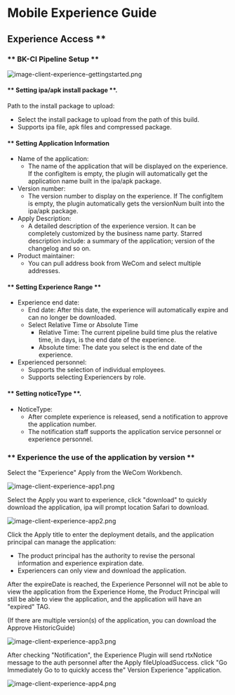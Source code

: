  # Mobile Experience Guide 

 ## Experience Access ** 
 ### ** BK-CI Pipeline Setup ** 
 ![image-client-experience-gettingstarted.png](../../assets/image-client-experience-gettingstarted.png) 

 #### ** Setting ipa/apk install package **. 
 Path to the install package to upload: 
 - Select the install package to upload from the path of this build. 
 - Supports ipa file, apk files and compressed package. 

 #### ** Setting Application Information 
 - Name of the application: 
    - The name of the application that will be displayed on the experience.  If the configItem is empty, the plugin will automatically get the application name built in the ipa/apk package. 
 - Version number: 
    - The version number to display on the experience.  If The configItem is empty, the plugin automatically gets the versionNum built into the ipa/apk package. 
 - Apply Description: 
    - A detailed description of the experience version.  It can be completely customized by the business name party.  Starred description include: a summary of the application; version of the changelog and so on. 
 - Product maintainer: 
    - You can pull address book from WeCom and select multiple addresses. 

 #### ** Setting Experience Range ** 
 - Experience end date: 
    - End date: After this date, the experience will automatically expire and can no longer be downloaded. 
    - Select Relative Time or Absolute Time 
        - Relative Time: The current pipeline build time plus the relative time, in days, is the end date of the experience. 
        - Absolute time: The date you select is the end date of the experience. 
 - Experienced personnel: 
    - Supports the selection of individual employees. 
    - Supports selecting Experiencers by role. 

 #### ** Setting noticeType **. 

 - NoticeType: 
    - After complete experience is released, send a notification to approve the application number. 
    - The notification staff supports the application service personnel or experience personnel. 


 ### ** Experience the use of the application by version ** 
 Select the "Experience" Apply from the WeCom Workbench. 


 ![image-client-experience-app1.png](../../assets/image-client-experience-app1.png) 


 Select the Apply you want to experience, click "download" to quickly download the application, ipa will prompt location Safari to download. 


 ![image-client-experience-app2.png](../../assets/image-client-experience-app2.png) 
 

 Click the Apply title to enter the deployment details, and the application principal can manage the application: 
   - The product principal has the authority to revise the personal information and experience expiration date. 
   - Experiencers can only view and download the application. 

 After the expireDate is reached, the Experience Personnel will not be able to view the application from the Experience Home, the Product Principal will still be able to view the application, and the application will have an "expired" TAG. 

(If there are multiple version(s) of the application, you can download the Approve HistoricGuide) 


![image-client-experience-app3.png](../../assets/image-client-experience-app3.png) 

After checking "Notification", the Experience Plugin will send rtxNotice message to the auth personnel after the Apply fileUploadSuccess. click "Go Immediately Go to to quickly access the" Version Experience "application. 

![image-client-experience-app4.png](../../assets/image-client-experience-app4.png)